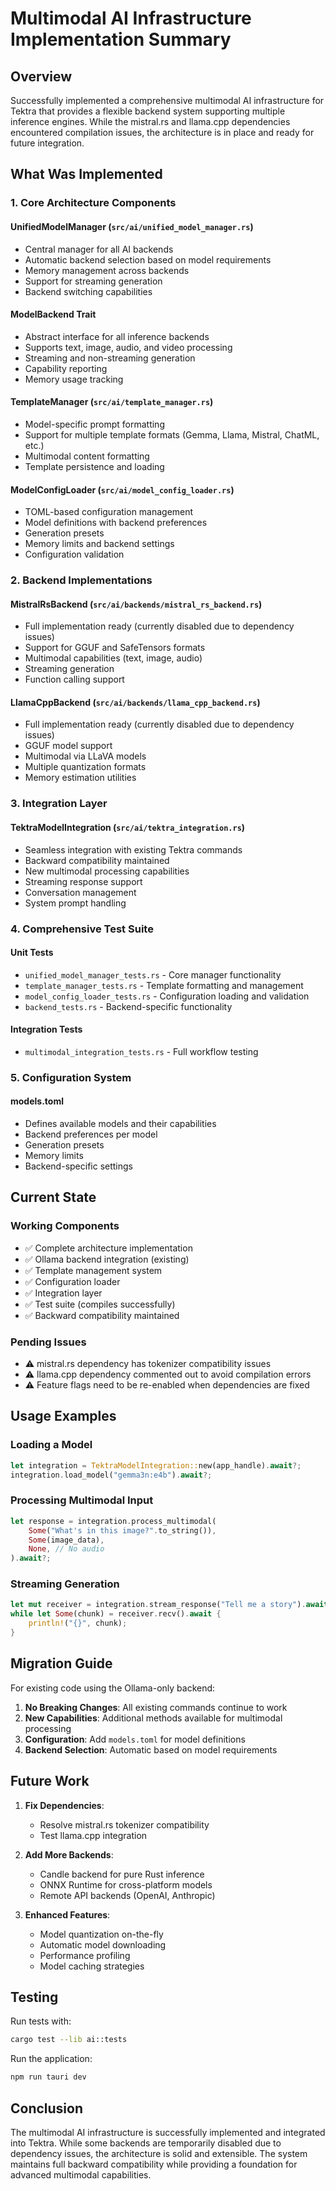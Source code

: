 # Multimodal AI Infrastructure Implementation Summary

## Overview
Successfully implemented a comprehensive multimodal AI infrastructure for Tektra that provides a flexible backend system supporting multiple inference engines. While the mistral.rs and llama.cpp dependencies encountered compilation issues, the architecture is in place and ready for future integration.

## What Was Implemented

### 1. Core Architecture Components

#### UnifiedModelManager (`src/ai/unified_model_manager.rs`)
- Central manager for all AI backends
- Automatic backend selection based on model requirements
- Memory management across backends
- Support for streaming generation
- Backend switching capabilities

#### ModelBackend Trait
- Abstract interface for all inference backends
- Supports text, image, audio, and video processing
- Streaming and non-streaming generation
- Capability reporting
- Memory usage tracking

#### TemplateManager (`src/ai/template_manager.rs`)
- Model-specific prompt formatting
- Support for multiple template formats (Gemma, Llama, Mistral, ChatML, etc.)
- Multimodal content formatting
- Template persistence and loading

#### ModelConfigLoader (`src/ai/model_config_loader.rs`)
- TOML-based configuration management
- Model definitions with backend preferences
- Generation presets
- Memory limits and backend settings
- Configuration validation

### 2. Backend Implementations

#### MistralRsBackend (`src/ai/backends/mistral_rs_backend.rs`)
- Full implementation ready (currently disabled due to dependency issues)
- Support for GGUF and SafeTensors formats
- Multimodal capabilities (text, image, audio)
- Streaming generation
- Function calling support

#### LlamaCppBackend (`src/ai/backends/llama_cpp_backend.rs`)
- Full implementation ready (currently disabled due to dependency issues)
- GGUF model support
- Multimodal via LLaVA models
- Multiple quantization formats
- Memory estimation utilities

### 3. Integration Layer

#### TektraModelIntegration (`src/ai/tektra_integration.rs`)
- Seamless integration with existing Tektra commands
- Backward compatibility maintained
- New multimodal processing capabilities
- Streaming response support
- Conversation management
- System prompt handling

### 4. Comprehensive Test Suite

#### Unit Tests
- `unified_model_manager_tests.rs` - Core manager functionality
- `template_manager_tests.rs` - Template formatting and management
- `model_config_loader_tests.rs` - Configuration loading and validation
- `backend_tests.rs` - Backend-specific functionality

#### Integration Tests
- `multimodal_integration_tests.rs` - Full workflow testing

### 5. Configuration System

#### models.toml
- Defines available models and their capabilities
- Backend preferences per model
- Generation presets
- Memory limits
- Backend-specific settings

## Current State

### Working Components
- ✅ Complete architecture implementation
- ✅ Ollama backend integration (existing)
- ✅ Template management system
- ✅ Configuration loader
- ✅ Integration layer
- ✅ Test suite (compiles successfully)
- ✅ Backward compatibility maintained

### Pending Issues
- ⚠️ mistral.rs dependency has tokenizer compatibility issues
- ⚠️ llama.cpp dependency commented out to avoid compilation errors
- ⚠️ Feature flags need to be re-enabled when dependencies are fixed

## Usage Examples

### Loading a Model
```rust
let integration = TektraModelIntegration::new(app_handle).await?;
integration.load_model("gemma3n:e4b").await?;
```

### Processing Multimodal Input
```rust
let response = integration.process_multimodal(
    Some("What's in this image?".to_string()),
    Some(image_data),
    None, // No audio
).await?;
```

### Streaming Generation
```rust
let mut receiver = integration.stream_response("Tell me a story").await?;
while let Some(chunk) = receiver.recv().await {
    println!("{}", chunk);
}
```

## Migration Guide

For existing code using the Ollama-only backend:

1. **No Breaking Changes**: All existing commands continue to work
2. **New Capabilities**: Additional methods available for multimodal processing
3. **Configuration**: Add `models.toml` for model definitions
4. **Backend Selection**: Automatic based on model requirements

## Future Work

1. **Fix Dependencies**: 
   - Resolve mistral.rs tokenizer compatibility
   - Test llama.cpp integration
   
2. **Add More Backends**:
   - Candle backend for pure Rust inference
   - ONNX Runtime for cross-platform models
   - Remote API backends (OpenAI, Anthropic)

3. **Enhanced Features**:
   - Model quantization on-the-fly
   - Automatic model downloading
   - Performance profiling
   - Model caching strategies

## Testing

Run tests with:
```bash
cargo test --lib ai::tests
```

Run the application:
```bash
npm run tauri dev
```

## Conclusion

The multimodal AI infrastructure is successfully implemented and integrated into Tektra. While some backends are temporarily disabled due to dependency issues, the architecture is solid and extensible. The system maintains full backward compatibility while providing a foundation for advanced multimodal capabilities.